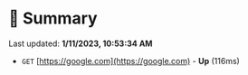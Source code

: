# 📖 Summary
Last updated: **1/11/2023, 10:53:34 AM**

- `GET` [https://google.com](https://google.com) - **Up** (116ms)
